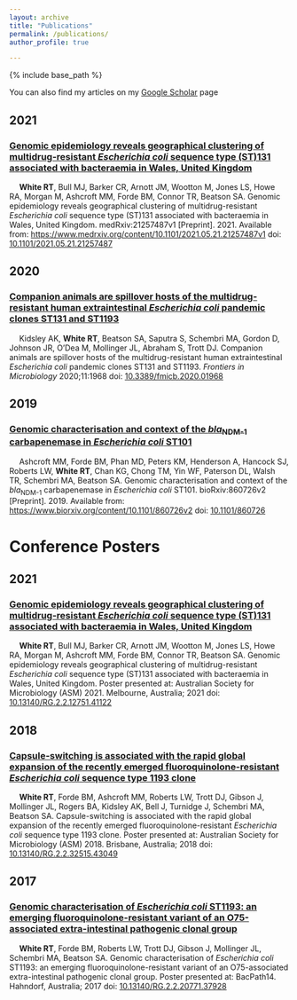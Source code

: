 ```yaml
---
layout: archive
title: "Publications"
permalink: /publications/
author_profile: true

---
```


{% include base_path %}

  You can also find my articles on my [Google Scholar](https://scholar.google.com/citations?user=NwdWAb4AAAAJ&hl=en) page
  
## 2021

### [Genomic epidemiology reveals geographical clustering of multidrug-resistant *Escherichia coli* sequence type (ST)131 associated with bacteraemia in Wales, United Kingdom](https://doi.org/10.1101/2021.05.21.21257487)

&emsp; **White RT**, Bull MJ, Barker CR, Arnott JM, Wootton M, Jones LS, Howe RA, Morgan M, Ashcroft MM, Forde BM, Connor TR, Beatson SA. Genomic epidemiology reveals geographical clustering of multidrug-resistant *Escherichia coli* sequence type (ST)131 associated with bacteraemia in Wales, United Kingdom. medRxiv:21257487v1 [Preprint]. 2021. Available from: https://www.medrxiv.org/content/10.1101/2021.05.21.21257487v1 doi: [10.1101/2021.05.21.21257487](https://doi.org/10.1101/2021.05.21.21257487)

<span class="__dimensions_badge_embed__" data-doi="10.1101/2021.05.21.21257487" data-style="small_circle" data-hide-zero-citations="true"> <span data-badge-popover="right" data-badge-type="donut" data-doi="10.1101/2021.05.21.21257487" data-hide-no-mentions="true" class="altmetric-embed"> </span>

## 2020

### [Companion animals are spillover hosts of the multidrug-resistant human extraintestinal *Escherichia coli* pandemic clones ST131 and ST1193](https://doi.org/10.3389/fmicb.2020.01968)

&emsp; Kidsley AK, **White RT**, Beatson SA, Saputra S, Schembri MA, Gordon D, Johnson JR, O’Dea M, Mollinger JL, Abraham S, Trott DJ. Companion animals are spillover hosts of the multidrug-resistant human extraintestinal *Escherichia coli* pandemic clones ST131 and ST1193. *Frontiers in Microbiology* 2020;11:1968 doi: [10.3389/fmicb.2020.01968](https://doi.org/10.3389/fmicb.2020.01968) 

<span class="__dimensions_badge_embed__" data-doi="10.3389/fmicb.2020.01968" data-style="small_circle" data-hide-zero-citations="true"> <span data-badge-popover="right" data-badge-type="donut" data-doi="10.3389/fmicb.2020.01968" data-hide-no-mentions="true" class="altmetric-embed"> </span>

## 2019

### [Genomic characterisation and context of the *bla*<sub>NDM-1</sub> carbapenemase in *Escherichia coli* ST101](https://doi.org/10.1101/860726)
  
&emsp; Ashcroft MM, Forde BM, Phan MD, Peters KM, Henderson A, Hancock SJ, Roberts LW, **White RT**, Chan KG, Chong TM, Yin WF, Paterson DL, Walsh TR, Schembri MA, Beatson SA. Genomic characterisation and context of the *bla*<sub>NDM-1</sub> carbapenemase in *Escherichia coli* ST101. bioRxiv:860726v2 [Preprint]. 2019. Available from: https://www.biorxiv.org/content/10.1101/860726v2 doi: [10.1101/860726](https://doi.org/10.1101/860726) 

<span class="__dimensions_badge_embed__" data-doi="10.1101/860726" data-style="small_circle" data-hide-zero-citations="true"> <span data-badge-popover="right" data-badge-type="donut" data-doi="10.1101/860726" data-hide-no-mentions="true" class="altmetric-embed"> </span>
  

Conference Posters
===================
  
## 2021

### [Genomic epidemiology reveals geographical clustering of multidrug-resistant *Escherichia coli* sequence type (ST)131 associated with bacteraemia in Wales, United Kingdom](http://dx.doi.org/10.13140/RG.2.2.12751.41122)
  
&emsp; **White RT**, Bull MJ, Barker CR, Arnott JM, Wootton M, Jones LS, Howe RA, Morgan M, Ashcroft MM, Forde BM, Connor TR, Beatson SA. Genomic epidemiology reveals geographical clustering of multidrug-resistant *Escherichia coli* sequence type (ST)131 associated with bacteraemia in Wales, United Kingdom. Poster presented at: Australian Society for Microbiology (ASM) 2021. Melbourne, Australia; 2021 doi: [10.13140/RG.2.2.12751.41122](http://dx.doi.org/10.13140/RG.2.2.12751.41122)

<span class="__dimensions_badge_embed__" data-doi="10.13140/RG.2.2.12751.41122" data-style="small_circle" data-hide-zero-citations="true"> <span data-badge-popover="right" data-badge-type="donut" data-doi="10.13140/RG.2.2.12751.41122" data-hide-no-mentions="true" class="altmetric-embed"> </span>
  
## 2018

### [Capsule-switching is associated with the rapid global expansion of the recently emerged fluoroquinolone-resistant *Escherichia coli* sequence type 1193 clone](http://dx.doi.org/10.13140/RG.2.2.32515.43049)
  
&emsp; **White RT**, Forde BM, Ashcroft MM, Roberts LW, Trott DJ, Gibson J, Mollinger JL, Rogers BA, Kidsley AK, Bell J, Turnidge J, Schembri MA, Beatson SA. Capsule-switching is associated with the rapid global expansion of the recently emerged fluoroquinolone-resistant *Escherichia coli* sequence type 1193 clone. Poster presented at: Australian Society for Microbiology (ASM) 2018. Brisbane, Australia; 2018 doi: [10.13140/RG.2.2.32515.43049](http://dx.doi.org/10.13140/RG.2.2.32515.43049)

<span class="__dimensions_badge_embed__" data-doi="10.13140/RG.2.2.32515.43049" data-style="small_circle" data-hide-zero-citations="true"> <span data-badge-popover="right" data-badge-type="donut" data-doi="10.13140/RG.2.2.32515.43049" data-hide-no-mentions="true" class="altmetric-embed"> </span>
  
## 2017

### [Genomic characterisation of *Escherichia coli* ST1193: an emerging fluoroquinolone-resistant variant of an O75-associated extra-intestinal pathogenic clonal group](http://dx.doi.org/10.13140/RG.2.2.20771.37928)
  
&emsp; **White RT**, Forde BM, Roberts LW, Trott DJ, Gibson J, Mollinger JL, Schembri MA, Beatson SA. Genomic characterisation of *Escherichia coli* ST1193: an emerging fluoroquinolone-resistant variant of an O75-associated extra-intestinal pathogenic clonal group. Poster presented at: BacPath14. Hahndorf, Australia; 2017 doi: [10.13140/RG.2.2.20771.37928](http://dx.doi.org/10.13140/RG.2.2.20771.37928)
  
<span class="__dimensions_badge_embed__" data-doi="10.13140/RG.2.2.20771.37928" data-style="small_circle" data-hide-zero-citations="true"> <span data-badge-popover="right" data-badge-type="donut" data-doi="10.13140/RG.2.2.20771.37928" data-hide-no-mentions="true" class="altmetric-embed"> </span>
  
  
  
<script type='text/javascript' src='https://d1bxh8uas1mnw7.cloudfront.net/assets/embed.js'></script>
<script async src="https://badge.dimensions.ai/badge.js" charset="utf-8"></script>
